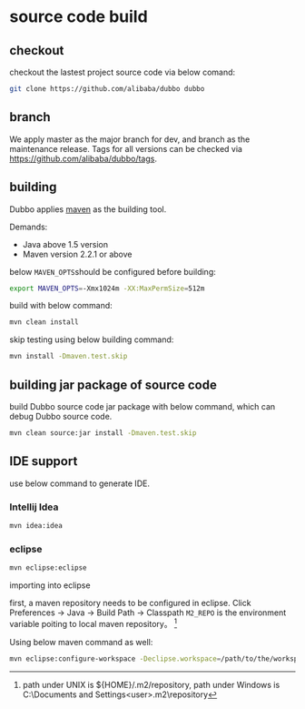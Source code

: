 # source code build

## checkout

checkout the lastest project source code via below comand:

```sh
git clone https://github.com/alibaba/dubbo dubbo
```

## branch

We apply master as the major branch for dev, and branch as the maintenance release. Tags for all versions can be checked via https://github.com/alibaba/dubbo/tags.

## building

Dubbo applies [maven](http://maven.apache.org) as the building tool.

Demands:

* Java above 1.5 version
* Maven version 2.2.1 or above    

below  `MAVEN_OPTS`should be configured before building:

```sh    
export MAVEN_OPTS=-Xmx1024m -XX:MaxPermSize=512m
```

build with below command:

```sh
mvn clean install
```

skip testing using below building command:

```sh
mvn install -Dmaven.test.skip
```

## building jar package of source code 

build Dubbo source code jar package with below command, which can debug Dubbo source code. 

```sh
mvn clean source:jar install -Dmaven.test.skip
```

## IDE support

use below command to generate IDE.

### Intellij Idea

```sh
mvn idea:idea
```

### eclipse

```sh
mvn eclipse:eclipse
```

importing into eclipse

first, a maven repository needs to be configured in eclipse. Click Preferences -> Java -> Build Path -> Classpath  `M2_REPO` is the environment variable poiting to local maven repository。 [^2]


Using below maven command as well: 

```sh
mvn eclipse:configure-workspace -Declipse.workspace=/path/to/the/workspace/
```

[^1]: view the source code through https://github.com/alibaba/dubbo 
[^2]: path under UNIX is ${HOME}/.m2/repository, path under Windows is C:\Documents and Settings\<user>\.m2\repository

